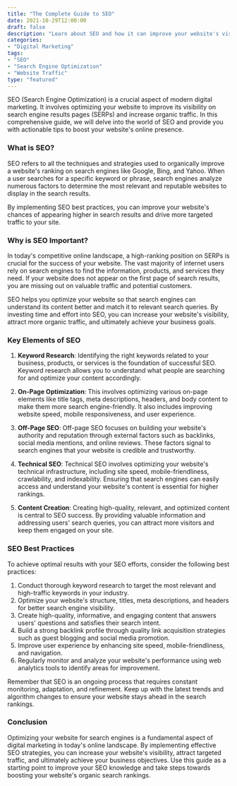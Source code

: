 ```yaml
--- 
title: "The Complete Guide to SEO"
date: 2021-10-29T12:00:00
draft: false
description: "Learn about SEO and how it can improve your website's visibility and organic search rankings."
categories: 
- "Digital Marketing"
tags: 
- "SEO"
- "Search Engine Optimization"
- "Website Traffic"
type: "featured"
--- 
```


SEO (Search Engine Optimization) is a crucial aspect of modern digital marketing. It involves optimizing your website to improve its visibility on search engine results pages (SERPs) and increase organic traffic. In this comprehensive guide, we will delve into the world of SEO and provide you with actionable tips to boost your website's online presence.

### What is SEO?

SEO refers to all the techniques and strategies used to organically improve a website's ranking on search engines like Google, Bing, and Yahoo. When a user searches for a specific keyword or phrase, search engines analyze numerous factors to determine the most relevant and reputable websites to display in the search results.

By implementing SEO best practices, you can improve your website's chances of appearing higher in search results and drive more targeted traffic to your site.

### Why is SEO Important?

In today's competitive online landscape, a high-ranking position on SERPs is crucial for the success of your website. The vast majority of internet users rely on search engines to find the information, products, and services they need. If your website does not appear on the first page of search results, you are missing out on valuable traffic and potential customers.

SEO helps you optimize your website so that search engines can understand its content better and match it to relevant search queries. By investing time and effort into SEO, you can increase your website's visibility, attract more organic traffic, and ultimately achieve your business goals.

### Key Elements of SEO

1. **Keyword Research**: Identifying the right keywords related to your business, products, or services is the foundation of successful SEO. Keyword research allows you to understand what people are searching for and optimize your content accordingly.

2. **On-Page Optimization**: This involves optimizing various on-page elements like title tags, meta descriptions, headers, and body content to make them more search engine-friendly. It also includes improving website speed, mobile responsiveness, and user experience.

3. **Off-Page SEO**: Off-page SEO focuses on building your website's authority and reputation through external factors such as backlinks, social media mentions, and online reviews. These factors signal to search engines that your website is credible and trustworthy.

4. **Technical SEO**: Technical SEO involves optimizing your website's technical infrastructure, including site speed, mobile-friendliness, crawlability, and indexability. Ensuring that search engines can easily access and understand your website's content is essential for higher rankings.

5. **Content Creation**: Creating high-quality, relevant, and optimized content is central to SEO success. By providing valuable information and addressing users' search queries, you can attract more visitors and keep them engaged on your site.

### SEO Best Practices

To achieve optimal results with your SEO efforts, consider the following best practices:

1. Conduct thorough keyword research to target the most relevant and high-traffic keywords in your industry.
2. Optimize your website's structure, titles, meta descriptions, and headers for better search engine visibility.
3. Create high-quality, informative, and engaging content that answers users' questions and satisfies their search intent.
4. Build a strong backlink profile through quality link acquisition strategies such as guest blogging and social media promotion.
5. Improve user experience by enhancing site speed, mobile-friendliness, and navigation.
6. Regularly monitor and analyze your website's performance using web analytics tools to identify areas for improvement.

Remember that SEO is an ongoing process that requires constant monitoring, adaptation, and refinement. Keep up with the latest trends and algorithm changes to ensure your website stays ahead in the search rankings.

### Conclusion

Optimizing your website for search engines is a fundamental aspect of digital marketing in today's online landscape. By implementing effective SEO strategies, you can increase your website's visibility, attract targeted traffic, and ultimately achieve your business objectives. Use this guide as a starting point to improve your SEO knowledge and take steps towards boosting your website's organic search rankings.
